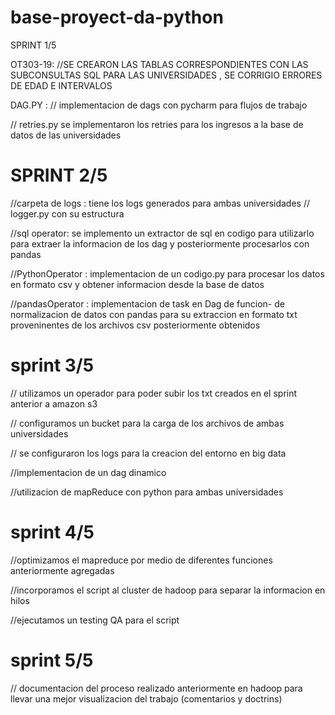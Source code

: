 # base-proyect-da-python
SPRINT 1/5

OT303-19:
//SE CREARON LAS TABLAS CORRESPONDIENTES CON LAS SUBCONSULTAS SQL PARA LAS UNIVERSIDADES , SE CORRIGIO ERRORES DE EDAD E INTERVALOS

DAG.PY :
// implementacion de dags con pycharm para flujos de trabajo

// retries.py
se implementaron los retries para los ingresos a la base de datos de las universidades

# SPRINT 2/5

//carpeta de logs : tiene los logs generados para ambas universidades 
// logger.py con su estructura

//sql operator: se implemento un extractor de sql en codigo para utilizarlo para extraer la informacion de los dag y posteriormente procesarlos con pandas

//PythonOperator : implementacion de un codigo.py para procesar los datos en formato csv y obtener informacion desde la base de datos

//pandasOperator : implementacion de task en Dag de funcion- de normalizacion de datos con pandas para su extraccion en formato txt proveninentes de los archivos csv posteriormente obtenidos 

# sprint 3/5
// utilizamos un operador para poder subir los txt creados en el sprint anterior a amazon s3

// configuramos un bucket para la carga de los archivos de ambas universidades

// se configuraron los logs para la creacion del entorno en big data

//implementacion de un dag dinamico

//utilizacion de mapReduce con python para ambas universidades

# sprint 4/5

//optimizamos el mapreduce por medio de diferentes funciones anteriormente agregadas

//incorporamos el script al cluster de hadoop para separar la informacion en hilos

//ejecutamos un testing QA para el script

# sprint 5/5

// documentacion del proceso realizado anteriormente en hadoop para llevar una mejor visualizacion del trabajo (comentarios y doctrins)
